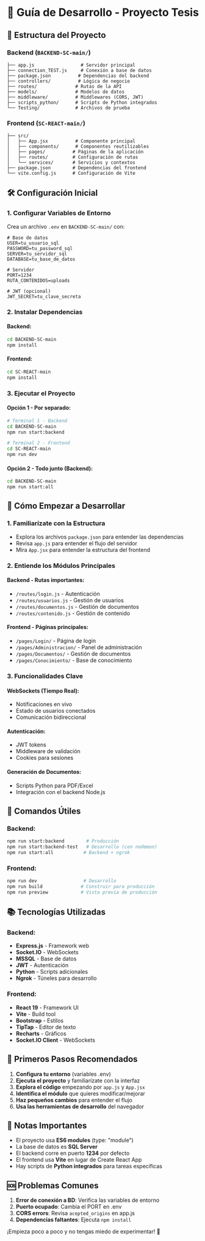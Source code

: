 # 🚀 Guía de Desarrollo - Proyecto Tesis

## 📁 Estructura del Proyecto

### Backend (`BACKEND-SC-main/`)
```
├── app.js                 # Servidor principal
├── connection_TEST.js     # Conexión a base de datos
├── package.json          # Dependencias del backend
├── controllers/          # Lógica de negocio
├── routes/              # Rutas de la API
├── models/              # Modelos de datos
├── middleware/          # Middlewares (CORS, JWT)
├── scripts_python/      # Scripts de Python integrados
└── Testing/             # Archivos de prueba
```

### Frontend (`SC-REACT-main/`)
```
├── src/
│   ├── App.jsx          # Componente principal
│   ├── components/      # Componentes reutilizables
│   ├── pages/          # Páginas de la aplicación
│   ├── routes/         # Configuración de rutas
│   └── services/       # Servicios y contextos
├── package.json        # Dependencias del frontend
└── vite.config.js      # Configuración de Vite
```

## 🛠️ Configuración Inicial

### 1. Configurar Variables de Entorno

Crea un archivo `.env` en `BACKEND-SC-main/` con:
```env
# Base de datos
USER=tu_usuario_sql
PASSWORD=tu_password_sql
SERVER=tu_servidor_sql
DATABASE=tu_base_de_datos

# Servidor
PORT=1234
RUTA_CONTENIDOS=uploads

# JWT (opcional)
JWT_SECRET=tu_clave_secreta
```

### 2. Instalar Dependencias

#### Backend:
```bash
cd BACKEND-SC-main
npm install
```

#### Frontend:
```bash
cd SC-REACT-main
npm install
```

### 3. Ejecutar el Proyecto

#### Opción 1 - Por separado:
```bash
# Terminal 1 - Backend
cd BACKEND-SC-main
npm run start:backend

# Terminal 2 - Frontend
cd SC-REACT-main
npm run dev
```

#### Opción 2 - Todo junto (Backend):
```bash
cd BACKEND-SC-main
npm run start:all
```

## 🎯 Cómo Empezar a Desarrollar

### 1. **Familiarízate con la Estructura**
- Explora los archivos `package.json` para entender las dependencias
- Revisa `app.js` para entender el flujo del servidor
- Mira `App.jsx` para entender la estructura del frontend

### 2. **Entiende los Módulos Principales**

#### Backend - Rutas importantes:
- `/routes/login.js` - Autenticación
- `/routes/usuarios.js` - Gestión de usuarios
- `/routes/documentos.js` - Gestión de documentos
- `/routes/contenido.js` - Gestión de contenido

#### Frontend - Páginas principales:
- `/pages/Login/` - Página de login
- `/pages/Administracion/` - Panel de administración
- `/pages/Documentos/` - Gestión de documentos
- `/pages/Conocimiento/` - Base de conocimiento

### 3. **Funcionalidades Clave**

#### WebSockets (Tiempo Real):
- Notificaciones en vivo
- Estado de usuarios conectados
- Comunicación bidireccional

#### Autenticación:
- JWT tokens
- Middleware de validación
- Cookies para sesiones

#### Generación de Documentos:
- Scripts Python para PDF/Excel
- Integración con el backend Node.js

## 🔧 Comandos Útiles

### Backend:
```bash
npm run start:backend        # Producción
npm run start:backend-test   # Desarrollo (con nodemon)
npm run start:all           # Backend + ngrok
```

### Frontend:
```bash
npm run dev                 # Desarrollo
npm run build              # Construir para producción
npm run preview            # Vista previa de producción
```

## 📚 Tecnologías Utilizadas

### Backend:
- **Express.js** - Framework web
- **Socket.IO** - WebSockets
- **MSSQL** - Base de datos
- **JWT** - Autenticación
- **Python** - Scripts adicionales
- **Ngrok** - Túneles para desarrollo

### Frontend:
- **React 19** - Framework UI
- **Vite** - Build tool
- **Bootstrap** - Estilos
- **TipTap** - Editor de texto
- **Recharts** - Gráficos
- **Socket.IO Client** - WebSockets

## 🎨 Primeros Pasos Recomendados

1. **Configura tu entorno** (variables .env)
2. **Ejecuta el proyecto** y familiarízate con la interfaz
3. **Explora el código** empezando por `app.js` y `App.jsx`
4. **Identifica el módulo** que quieres modificar/mejorar
5. **Haz pequeños cambios** para entender el flujo
6. **Usa las herramientas de desarrollo** del navegador

## 🚨 Notas Importantes

- El proyecto usa **ES6 modules** (type: "module")
- La base de datos es **SQL Server**
- El backend corre en puerto **1234** por defecto
- El frontend usa **Vite** en lugar de Create React App
- Hay scripts de **Python integrados** para tareas específicas

## 🆘 Problemas Comunes

1. **Error de conexión a BD**: Verifica las variables de entorno
2. **Puerto ocupado**: Cambia el PORT en .env
3. **CORS errors**: Revisa `acepted_origins` en app.js
4. **Dependencias faltantes**: Ejecuta `npm install`

¡Empieza poco a poco y no tengas miedo de experimentar! 🚀